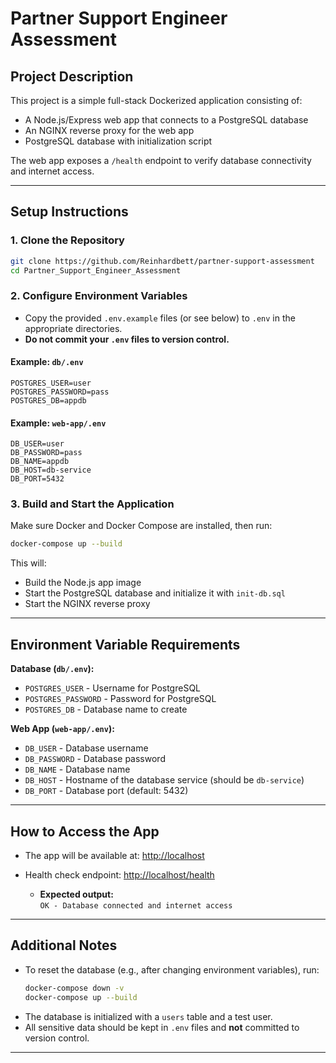 # Partner Support Engineer Assessment

## Project Description

This project is a simple full-stack Dockerized application consisting of:
- A Node.js/Express web app that connects to a PostgreSQL database
- An NGINX reverse proxy for the web app
- PostgreSQL database with initialization script

The web app exposes a `/health` endpoint to verify database connectivity and internet access.

---

## Setup Instructions

### 1. Clone the Repository

```sh
git clone https://github.com/Reinhardbett/partner-support-assessment
cd Partner_Support_Engineer_Assessment
```

### 2. Configure Environment Variables

- Copy the provided `.env.example` files (or see below) to `.env` in the appropriate directories.
- **Do not commit your `.env` files to version control.**

#### Example: `db/.env`
```
POSTGRES_USER=user
POSTGRES_PASSWORD=pass
POSTGRES_DB=appdb
```

#### Example: `web-app/.env`
```
DB_USER=user
DB_PASSWORD=pass
DB_NAME=appdb
DB_HOST=db-service
DB_PORT=5432
```

### 3. Build and Start the Application

Make sure Docker and Docker Compose are installed, then run:

```sh
docker-compose up --build
```

This will:
- Build the Node.js app image
- Start the PostgreSQL database and initialize it with `init-db.sql`
- Start the NGINX reverse proxy

---

## Environment Variable Requirements

**Database (`db/.env`):**
- `POSTGRES_USER` - Username for PostgreSQL
- `POSTGRES_PASSWORD` - Password for PostgreSQL
- `POSTGRES_DB` - Database name to create

**Web App (`web-app/.env`):**
- `DB_USER` - Database username
- `DB_PASSWORD` - Database password
- `DB_NAME` - Database name
- `DB_HOST` - Hostname of the database service (should be `db-service`)
- `DB_PORT` - Database port (default: 5432)

---

## How to Access the App

- The app will be available at: [http://localhost](http://localhost)
- Health check endpoint: [http://localhost/health](http://localhost/health)

  - **Expected output:**  
    `OK - Database connected and internet access`

---

## Additional Notes

- To reset the database (e.g., after changing environment variables), run:
  ```sh
  docker-compose down -v
  docker-compose up --build
  ```
- The database is initialized with a `users` table and a test user.
- All sensitive data should be kept in `.env` files and **not** committed to version control.

---
